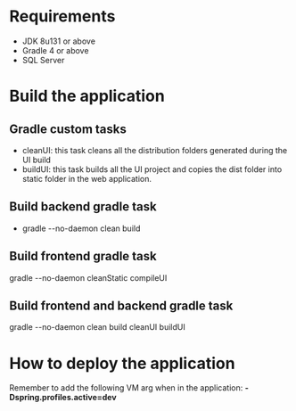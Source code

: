 # Requirements
* JDK 8u131 or above
* Gradle 4 or above
* SQL Server

# Build the application

## Gradle custom tasks
* cleanUI: this task cleans all the distribution folders generated during the UI build
* buildUI: this task builds all the UI project and copies the dist folder into static folder in the web application. 

## Build backend gradle task 
* gradle --no-daemon clean build

## Build frontend gradle task
gradle --no-daemon cleanStatic compileUI

## Build frontend and backend gradle task
gradle --no-daemon clean build cleanUI buildUI

# How to deploy the application
Remember to add the following VM arg when in the application: **-Dspring.profiles.active=dev**



